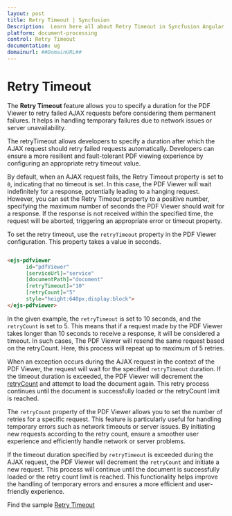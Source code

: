 ```yaml
---
layout: post
title: Retry Timeout | Syncfusion
Description:  Learn here all about Retry Timeout in Syncfusion Angular PDF Viewer component of Syncfusion Essential JS 2 and more.
platform: document-processing
control: Retry Timeout
documentation: ug
domainurl: ##DomainURL##
---
```


# Retry Timeout

The **Retry Timeout** feature allows you to specify a duration for the PDF Viewer to retry failed AJAX requests before considering them permanent failures. It helps in handling temporary failures due to network issues or server unavailability.

The retryTimeout allows developers to specify a duration after which the AJAX request should retry failed requests automatically. Developers can ensure a more resilient and fault-tolerant PDF viewing experience by configuring an appropriate retry timeout value.

By default, when an AJAX request fails, the Retry Timeout property is set to `0`, indicating that no timeout is set. In this case, the PDF Viewer will wait indefinitely for a response, potentially leading to a hanging request. However, you can set the Retry Timeout property to a positive number, specifying the maximum number of seconds the PDF Viewer should wait for a response. If the response is not received within the specified time, the request will be aborted, triggering an appropriate error or timeout property.

To set the retry timeout, use the `retryTimeout` property in the PDF Viewer configuration. This property takes a value in seconds.

```html

<ejs-pdfviewer
      id="pdfViewer"
      [serviceUrl]="service"
      [documentPath]="document"
      [retryTimeout]="10"
      [retryCount]="5"
      style="height:640px;display:block">
</ejs-pdfviewer>

```

In the given example, the `retryTimeout` is set to 10 seconds, and the `retryCount` is set to 5. This means that if a request made by the PDF Viewer takes longer than 10 seconds to receive a response, it will be considered a timeout. In such cases, The PDF Viewer will resend the same request based on the retryCount. Here, this process will repeat up to maximum of 5 retries.

When an exception occurs during the AJAX request in the context of the PDF Viewer, the request will wait for the specified `retryTimeout` duration. If the timeout duration is exceeded, the PDF Viewer will decrement the [retryCount](https://ej2.syncfusion.com/angular/documentation/api/pdfviewer/#retrycount) and attempt to load the document again. This retry process continues until the document is successfully loaded or the retryCount limit is reached.

The `retryCount` property of the PDF Viewer allows you to set the number of retries for a specific request. This feature is particularly useful for handling temporary errors such as network timeouts or server issues. By initiating new requests according to the retry count, ensure a smoother user experience and efficiently handle network or server problems.

If the timeout duration specified by `retryTimeout` is exceeded during the AJAX request, the PDF Viewer will decrement the `retryCount` and initiate a new request. This process will continue until the document is successfully loaded or the retry count limit is reached. This functionality helps improve the handling of temporary errors and ensures a more efficient and user-friendly experience.

Find the sample [Retry Timeout](https://stackblitz.com/edit/angular-yzgy7n-8mycf4?file=app.component.html)